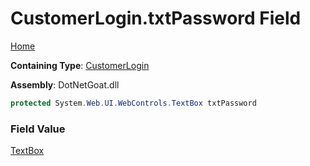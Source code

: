 # CustomerLogin\.txtPassword Field

[Home](../../../../../../README.md)

**Containing Type**: [CustomerLogin](../README.md)

**Assembly**: DotNetGoat\.dll

```csharp
protected System.Web.UI.WebControls.TextBox txtPassword
```

### Field Value

[TextBox](https://docs.microsoft.com/en-us/dotnet/api/system.web.ui.webcontrols.textbox)

